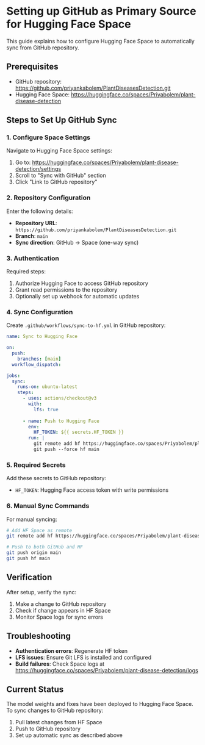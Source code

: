 # Setting up GitHub as Primary Source for Hugging Face Space

This guide explains how to configure Hugging Face Space to automatically sync from GitHub repository.

## Prerequisites

- GitHub repository: https://github.com/priyankabolem/PlantDiseasesDetection.git
- Hugging Face Space: https://huggingface.co/spaces/Priyabolem/plant-disease-detection

## Steps to Set Up GitHub Sync

### 1. Configure Space Settings

Navigate to Hugging Face Space settings:

1. Go to: https://huggingface.co/spaces/Priyabolem/plant-disease-detection/settings
2. Scroll to "Sync with GitHub" section
3. Click "Link to GitHub repository"

### 2. Repository Configuration

Enter the following details:
- **Repository URL**: `https://github.com/priyankabolem/PlantDiseasesDetection.git`
- **Branch**: `main`
- **Sync direction**: GitHub → Space (one-way sync)

### 3. Authentication

Required steps:
1. Authorize Hugging Face to access GitHub repository
2. Grant read permissions to the repository
3. Optionally set up webhook for automatic updates

### 4. Sync Configuration

Create `.github/workflows/sync-to-hf.yml` in GitHub repository:

```yaml
name: Sync to Hugging Face

on:
  push:
    branches: [main]
  workflow_dispatch:

jobs:
  sync:
    runs-on: ubuntu-latest
    steps:
      - uses: actions/checkout@v3
        with:
          lfs: true
      
      - name: Push to Hugging Face
        env:
          HF_TOKEN: ${{ secrets.HF_TOKEN }}
        run: |
          git remote add hf https://huggingface.co/spaces/Priyabolem/plant-disease-detection
          git push --force hf main
```

### 5. Required Secrets

Add these secrets to GitHub repository:
- `HF_TOKEN`: Hugging Face access token with write permissions

### 6. Manual Sync Commands

For manual syncing:

```bash
# Add HF Space as remote
git remote add hf https://huggingface.co/spaces/Priyabolem/plant-disease-detection

# Push to both GitHub and HF
git push origin main
git push hf main
```

## Verification

After setup, verify the sync:
1. Make a change to GitHub repository
2. Check if change appears in HF Space
3. Monitor Space logs for sync errors

## Troubleshooting

- **Authentication errors**: Regenerate HF token
- **LFS issues**: Ensure Git LFS is installed and configured
- **Build failures**: Check Space logs at https://huggingface.co/spaces/Priyabolem/plant-disease-detection/logs

## Current Status

The model weights and fixes have been deployed to Hugging Face Space. To sync changes to GitHub repository:

1. Pull latest changes from HF Space
2. Push to GitHub repository
3. Set up automatic sync as described above